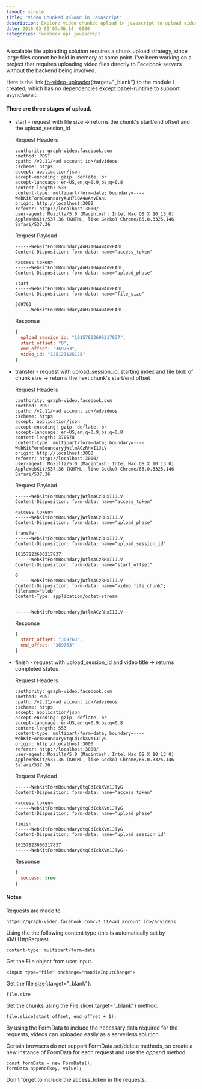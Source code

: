 ```yaml
---
layout: single
title: "Video Chunked Upload in Javascript"
description: Explore video chunked upload in javascript to upload videos of any size to Facebook marketing api. This serverless solution only uses the browser native apis to read the file from user input and reads blobs of data as requested by the FB api. This is also called the resumable upload.
date: 2018-03-09 07:46:14 -0000
categories: facebook api javascript
---
```


A scalable file uploading solution requires a chunk upload strategy, since large files cannot be held in memory at some point. I've been working on a project that requires uploading video files directly to Facebook servers without the backend being involved. 

Here is the link [fb-video-uploader](https://www.npmjs.com/package/fb-video-uploader){:target="_blank"} to the module I created, which has no dependencies except babel-runtime to support async/await.

#### There are three stages of upload. 

* start - request with file size -> returns the chunk's start/end offset and the upload_session_id

	Request Headers
	
	```
	:authority: graph-video.facebook.com
	:method: POST
	:path: /v2.11/<ad account id>/advideos
	:scheme: https
	accept: application/json
	accept-encoding: gzip, deflate, br
	accept-language: en-US,en;q=0.9,bs;q=0.8
	content-length: 533
	content-type: multipart/form-data; boundary=----WebKitFormBoundaryAuH710A4wAnvEAnL
	origin: http://localhost:3000
	referer: http://localhost:3000/
	user-agent: Mozilla/5.0 (Macintosh; Intel Mac OS X 10_13_0) AppleWebKit/537.36 (KHTML, like Gecko) Chrome/65.0.3325.146 Safari/537.36	
	```
	
	Request Payload
	
	```
	------WebKitFormBoundaryAuH710A4wAnvEAnL
	Content-Disposition: form-data; name="access_token"
	
	<access token>
	------WebKitFormBoundaryAuH710A4wAnvEAnL
	Content-Disposition: form-data; name="upload_phase"
	
	start
	------WebKitFormBoundaryAuH710A4wAnvEAnL
	Content-Disposition: form-data; name="file_size"
	
	369763
	------WebKitFormBoundaryAuH710A4wAnvEAnL--
	```
	
	Response	

	```javascript
	{
	  upload_session_id: "10157823606217837",
	  start_offset: "0",
	  end_offset: "369763",
	  video_id: "125123125125"
	}
	```

* transfer - request with upload_session_id, starting index and file blob of chunk size -> returns the next chunk's start/end offset

	Request Headers
	
	```
	:authority: graph-video.facebook.com
	:method: POST
	:path: /v2.11/<ad account id>/advideos
	:scheme: https
	accept: application/json
	accept-encoding: gzip, deflate, br
	accept-language: en-US,en;q=0.9,bs;q=0.8
	content-length: 370578
	content-type: multipart/form-data; boundary=----WebKitFormBoundaryjWtlmACzRHxI1JLV
	origin: http://localhost:3000
	referer: http://localhost:3000/
	user-agent: Mozilla/5.0 (Macintosh; Intel Mac OS X 10_13_0) AppleWebKit/537.36 (KHTML, like Gecko) Chrome/65.0.3325.146 Safari/537.36
	```
	
	Request Payload
	
	```
	------WebKitFormBoundaryjWtlmACzRHxI1JLV
	Content-Disposition: form-data; name="access_token"
	
	<access token>
	------WebKitFormBoundaryjWtlmACzRHxI1JLV
	Content-Disposition: form-data; name="upload_phase"
	
	transfer
	------WebKitFormBoundaryjWtlmACzRHxI1JLV
	Content-Disposition: form-data; name="upload_session_id"
	
	10157823606217837
	------WebKitFormBoundaryjWtlmACzRHxI1JLV
	Content-Disposition: form-data; name="start_offset"
	
	0
	------WebKitFormBoundaryjWtlmACzRHxI1JLV
	Content-Disposition: form-data; name="video_file_chunk"; filename="blob"
	Content-Type: application/octet-stream
	
	
	------WebKitFormBoundaryjWtlmACzRHxI1JLV--
	```

	Response
	

	```javascript
	{
	  start_offset: "369763",
	  end_offset: "369763"
	}
	```

* finish - request with upload_session_id and video title -> returns completed status

	Request Headers
	
	```
	:authority: graph-video.facebook.com
	:method: POST
	:path: /v2.11/<ad account id>/advideos
	:scheme: https
	accept: application/json
	accept-encoding: gzip, deflate, br
	accept-language: en-US,en;q=0.9,bs;q=0.8
	content-length: 553
	content-type: multipart/form-data; boundary=----WebKitFormBoundary0tqCdIckXVm1JTyG
	origin: http://localhost:3000
	referer: http://localhost:3000/
	user-agent: Mozilla/5.0 (Macintosh; Intel Mac OS X 10_13_0) AppleWebKit/537.36 (KHTML, like Gecko) Chrome/65.0.3325.146 Safari/537.36
	```
	Request Payload
	
	```
	------WebKitFormBoundary0tqCdIckXVm1JTyG
	Content-Disposition: form-data; name="access_token"
	
	<access token>
	------WebKitFormBoundary0tqCdIckXVm1JTyG
	Content-Disposition: form-data; name="upload_phase"
	
	finish
	------WebKitFormBoundary0tqCdIckXVm1JTyG
	Content-Disposition: form-data; name="upload_session_id"
	
	10157823606217837
	------WebKitFormBoundary0tqCdIckXVm1JTyG--
	```
	Response

	```javascript
	{
	  success: true
	}
	```

#### Notes

Requests are made to 

	https://graph-video.facebook.com/v2.11/<ad account id>/advideos
	
Using the the following content type (this is automatically set by XMLHttpRequest.

	content-type: multipart/form-data

Get the File object from user input.

	<input type="file" onchange="handleInputChange">

Get the file [size](https://developer.mozilla.org/en-US/docs/Web/API/File/size){:target="_blank"}.

	file.size

Get the chunks using the [File.slice](https://developer.mozilla.org/en-US/docs/Web/API/File){:target="_blank"} method.

	file.slice(start_offset, end_offset + 1);

By using the FormData to include the necessary data required for the requests, videos can uploaded easily as a serverless solution. 

Certain browsers do not support FormData.set/delete methods, so create a new instance of FormData for each request and use the *append* method.

	const formData = new FormData();
	formData.append(key, value);

Don't forget to include the access_token in the requests.

